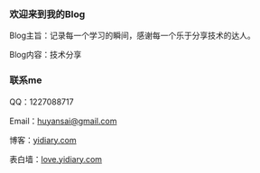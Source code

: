 ### 欢迎来到我的Blog

Blog主旨：记录每一个学习的瞬间，感谢每一个乐于分享技术的达人。

Blog内容：技术分享

### 联系me

QQ：1227088717

Email：huyansai@gmail.com

博客：[yidiary.com](http://yidiary.com/) 

表白墙：[love.yidiary.com](http://love.yidiary.com/) 
